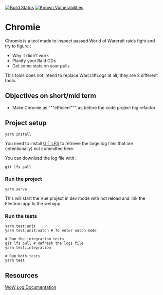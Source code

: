 [![Build Status](https://travis-ci.org/Kaijiro/chromie.svg?branch=master)](https://travis-ci.org/Kaijiro/chromie)
[![Known Vulnerabilities](https://snyk.io//test/github/Kaijiro/chromie/badge.svg?targetFile=package.json)](https://snyk.io//test/github/Kaijiro/chromie?targetFile=package.json)

# Chromie

Chromie is a tool made to inspect passed World of Warcraft raids fight and try to figure :
- Why it didn't work
- Planify your Raid CDs
- Get some stats on your pulls

This tools does not intend to replace WarcraftLogs at all, they are 2 different tools.
## Objectives on short/mid term
- Make Chromie as """efficient""" as before the code project big refactor

## Project setup
```shell script
yarn install
```

You need to install [GIT LFS](https://git-lfs.github.com/) to retrieve the large log files that are (intentionally) 
not committed here. 

You can download the log file with :
```shell script
git lfs pull
```

### Run the project 
```shell script
yarn serve
```

This will start the Vue project in dev mode with hot reload and link the Electron app
to the webapp.

### Run the tests
```shell script
yarn test:unit
yarn test:unit:watch # To enter watch mode

# Run the integration tests
git lfs pull # Refresh the logs file 
yarn test:integration

# Run both tests
yarn test
```

## Resources
[WoW Log Documentation](https://wow.gamepedia.com/COMBAT_LOG_EVENT)

